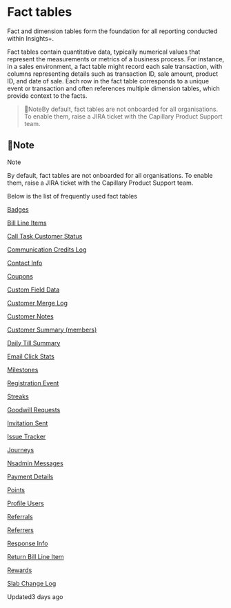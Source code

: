 # Fact tables

Fact and dimension tables form the foundation for all reporting conducted within Insights+.

Fact tables contain quantitative data, typically numerical values that represent the measurements or metrics of a business process. For instance, in a sales environment, a fact table might record each sale transaction, with columns representing details such as transaction ID, sale amount, product ID, and date of sale. Each row in the fact table corresponds to a unique event or transaction and often references multiple dimension tables, which provide context to the facts.

> 📘NoteBy default, fact tables are not onboarded for all organisations. To enable them, raise a JIRA ticket with the Capillary Product Support team.

## 📘Note

Note

By default, fact tables are not onboarded for all organisations. To enable them, raise a JIRA ticket with the Capillary Product Support team.

Below is the list of frequently used fact tables

[Badges](https://docs.capillarytech.com/docs/badges-fact-table)

[Bill Line Items](https://docs.capillarytech.com/docs/bill-line-items-fact-table)

[Call Task Customer Status](https://docs.capillarytech.com/docs/call-task-customer-status-fact-table)

[Communication Credits Log](https://docs.capillarytech.com/docs/communication-credits-log-fact-table)

[Contact Info](https://docs.capillarytech.com/docs/contact-info-fact-table)

[Coupons](https://docs.capillarytech.com/docs/coupons-fact-table)

[Custom Field Data](https://docs.capillarytech.com/docs/custom-field-data-fact-table)

[Customer Merge Log](https://docs.capillarytech.com/docs/customer-merge-log-fact-table)

[Customer Notes](https://docs.capillarytech.com/docs/customer-notes-fact-table)

[Customer Summary (members)](https://docs.capillarytech.com/docs/customer-summary-members-fact-table)

[Daily Till Summary](https://docs.capillarytech.com/docs/daily-till-summary-fact-table)

[Email Click Stats](https://docs.capillarytech.com/docs/email-click-stats-fact-table)

[Milestones](https://docs.capillarytech.com/docs/fact_milestones)

[Registration Event](https://docs.capillarytech.com/docs/fact_registration-event)

[Streaks](https://docs.capillarytech.com/docs/fact_streaks)

[Goodwill Requests](https://docs.capillarytech.com/docs/goodwill-requests-fact-table)

[Invitation Sent](https://docs.capillarytech.com/docs/invitation-sent-fact-table)

[Issue Tracker](https://docs.capillarytech.com/docs/issue-tracker-fact-table)

[Journeys](https://docs.capillarytech.com/docs/journeys-fact-table)

[Nsadmin Messages](https://docs.capillarytech.com/docs/nsadmin-messages-fact-table)

[Payment Details](https://docs.capillarytech.com/docs/payment-details-fact)

[Points](https://docs.capillarytech.com/docs/points-fact-table)

[Profile Users](https://docs.capillarytech.com/docs/profile-users-fact-table)

[Referrals](https://docs.capillarytech.com/docs/referrals-fact-table)

[Referrers](https://docs.capillarytech.com/docs/referrers-fact-table)

[Response Info](https://docs.capillarytech.com/docs/response-info-fact-table)

[Return Bill Line Item](https://docs.capillarytech.com/docs/return-bill-line-item-fact-table)

[Rewards](https://docs.capillarytech.com/docs/rewards-fact-table)

[Slab Change Log](https://docs.capillarytech.com/docs/slab-change-log-fact-table)

Updated3 days ago